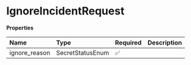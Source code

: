 # IgnoreIncidentRequest

**Properties**

| Name          | Type             | Required | Description |
| :------------ | :--------------- | :------- | :---------- |
| ignore_reason | SecretStatusEnum | ✅       |             |

<!-- This file was generated by liblab | https://liblab.com/ -->
